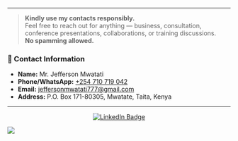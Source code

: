 

---

> **Kindly use my contacts responsibly.**  
> Feel free to reach out for anything — business, consultation, conference presentations, collaborations, or training discussions.  
> **No spamming allowed.**

### 📇 Contact Information

- **Name:** Mr. Jefferson Mwatati  
- **Phone/WhatsApp:** [+254 710 719 042](tel:+254710719042)  
- **Email:** [jeffersonmwatati777@gmail.com](mailto:jeffersonmwatati777@gmail.com)  
- **Address:** P.O. Box 171-80305, Mwatate, Taita, Kenya  

---

<div id="header" align="center">
  
<div id="badges">
  <a href="https://www.linkedin.com/in/jefferson-mwatati/">
    <img src="https://img.shields.io/badge/LinkedIn-blue?style=for-the-badge&logo=linkedin&logoColor=white" alt="LinkedIn Badge"/>
  </a>
</div>
  
</div>

![](https://github.com/jefftizo/jefftizo/blob/main/jefferson-mwatati.png)









